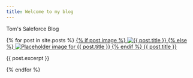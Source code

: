 ```yaml
---
title: Welcome to my blog
---
```

Tom's Saleforce Blog
<div>
{% for post in site.posts %}  
        <a href="{{ site.baseurl }}{{ post.url }}" class="block">
                <!-- Post Image -->
                {% if post.image %}
                <img src="{{ post.image | relative_url }}" alt="{{ post.title }}" class="w-full h-48 object-cover">
                {% else %}
                <!-- Placeholder image if no image is defined in the post's front matter -->
                <img src="/asset/images/placeholder.jpg" alt="Placeholder image for {{ post.title }}" class="w-full h-48 object-cover bg-gray-200 flex items-center justify-center text-gray-500 text-sm">
                {% endif %}
            </a>
        <a href="{{ site.baseurl }}{{ post.url }}">{{ post.title }}</a>
        <p>
            {{ post.excerpt }}
        </p>
{% endfor %}  
</div>